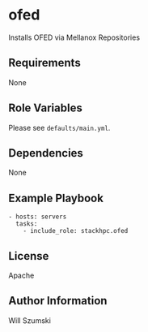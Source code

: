 ofed
=========

Installs OFED via Mellanox Repositories

Requirements
------------

None

Role Variables
--------------

Please see `defaults/main.yml`.

Dependencies
------------

None

Example Playbook
----------------

    - hosts: servers
      tasks:
        - include_role: stackhpc.ofed

License
-------

Apache

Author Information
------------------

Will Szumski
